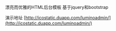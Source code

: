 漂亮而优雅的HTML后台模板
基于jquery和bootstrap

演示地址 [http://icostatic.duapp.com/luminoadmin/](http://icostatic.duapp.com/luminoadmin/)